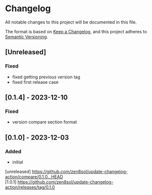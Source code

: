 # Changelog
All notable changes to this project will be documented in this file.

The format is based on [Keep a Changelog](https://keepachangelog.com/en/1.0.0/),
and this project adheres to [Semantic Versioning](https://semver.org/spec/v2.0.0.html).

## [Unreleased]

### Fixed 

- fixed getting previous version tag
- fixed first release case

## [0.1.4] - 2023-12-10

### Fixed

- version compare section format


## [0.1.0] - 2023-12-03

### Added

- initial


[unreleased] https://github.com/zen8sol/update-changelog-action/compare/0.1.0...HEAD  
[1.0.1] https://github.com/zen8sol/update-changelog-action/releases/tag/0.1.0   
